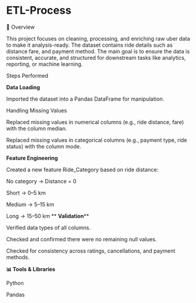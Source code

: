 # ETL-Process
📌 Overview

This project focuses on cleaning, processing, and enriching raw uber data to make it analysis-ready. The dataset contains ride details such as distance fare, and payment method. The main goal is to ensure the data is consistent, accurate, and structured for downstream tasks like analytics, reporting, or machine learning.

Steps Performed

****Data Loading****

Imported the dataset into a Pandas DataFrame for manipulation.

Handling Missing Values

Replaced missing values in numerical columns (e.g., ride distance, fare) with the column median.

Replaced missing values in categorical columns (e.g., payment type, ride status) with the column mode.

****Feature Engineering****

Created a new feature Ride_Category based on ride distance:

No category → Distance = 0

Short → 0–5 km

Medium → 5–15 km

Long → 15–50 km
**
**Validation****

Verified data types of all columns.

Checked and confirmed there were no remaining null values.

Checked for consistency across ratings, cancellations, and payment methods.

****📊 Tools & Libraries****

Python 

Pandas
